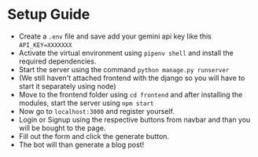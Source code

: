 # Setup Guide

- Create a `.env` file and save add your gemini api key like this `API_KEY=XXXXXXX`
- Activate the virtual environment using `pipenv shell` and install the required dependencies.
- Start the server using the command `python manage.py runserver`
- (We still haven't attached frontend with the django so you will have to start it separately using node)
- Move to the frontend folder using `cd frontend` and after installing the modules, start the server using `npm start`
- Now go to `localhost:3000` and register yourself.
- Login or Signup using the respective buttons from navbar and than you will be bought to the page.
- Fill out the form and click the generate button.
- The bot will than generate a blog post!